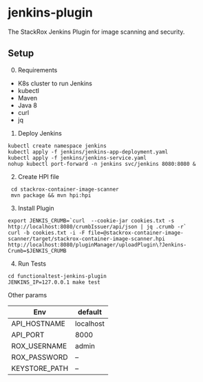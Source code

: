 # jenkins-plugin

The StackRox Jenkins Plugin for image scanning and security.

## Setup

0. Requirements

- K8s cluster to run Jenkins
- kubectl
- Maven
- Java 8
- curl
- jq

1. Deploy Jenkins

```
kubectl create namespace jenkins
kubectl apply -f jenkins/jenkins-app-deployment.yaml
kubectl apply -f jenkins/jenkins-service.yaml
nohup kubectl port-forward -n jenkins svc/jenkins 8080:8080 &
```

2. Create HPI file

```
 cd stackrox-container-image-scanner
 mvn package && mvn hpi:hpi
```

3. Install Plugin

```
export JENKIS_CRUMB=`curl  --cookie-jar cookies.txt -s http://localhost:8080/crumbIssuer/api/json | jq .crumb -r`
curl -b cookies.txt -i -F file=@stackrox-container-image-scanner/target/stackrox-container-image-scanner.hpi http://localhost:8080/pluginManager/uploadPlugin\?Jenkins-Crumb=$JENKIS_CRUMB
```

4. Run Tests

```
cd functionaltest-jenkins-plugin
JENKINS_IP=127.0.0.1 make test
```

Other params

| Env             | default   |
|-----------------|-----------|
| API_HOSTNAME    | localhost |
| API_PORT        |    8000   |
| ROX_USERNAME    |   admin   |
| ROX_PASSWORD    |     –     |
| KEYSTORE_PATH   |     –     |